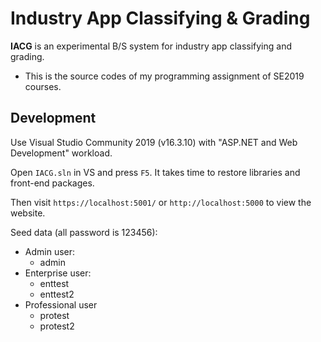 # Industry App Classifying & Grading

**IACG** is an experimental B/S system for industry app classifying and grading.

- This is the source codes of my programming assignment of SE2019 courses.

## Development

Use Visual Studio Community 2019 (v16.3.10) with "ASP.NET and Web Development" workload.

Open `IACG.sln` in VS and press `F5`. It takes time to restore libraries and front-end packages.

Then visit `https://localhost:5001/` or `http://localhost:5000` to view the website. 

Seed data (all password is 123456):
- Admin user:
  - admin
- Enterprise user:
  - enttest
  - enttest2
- Professional user
  - protest
  - protest2
